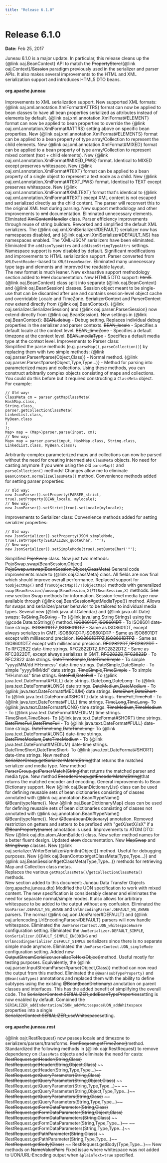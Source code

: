 ```yaml
---
title: "Release 6.1.0"
---
```


# Release 6.1.0

**Date:** Feb 25, 2017

Juneau 6.1.0 is a major update.
In particular, this release cleans up the \{@link oaj.BeanContext\} API to match
the ~~PropertyStore~~/\{@link oaj.Context\}/~~Session~~ paradigm
previously used in the serializer and parser APIs.
It also makes several improvements to the HTML and XML serialization support and introduces HTML5 DTO beans.
#### org.apache.juneau

Improvements to XML serialization support.
New supported XML formats:
\{@link oaj.xml.annotation.XmlFormat#ATTRS\} format can now be applied to bean classes to have all bean properties serialized
as attributes instead of elements by default.
\{@link oaj.xml.annotation.XmlFormat#ELEMENT\} format can now be applied to bean properties to override the \{@link oaj.xml.annotation.XmlFormat#ATTRS\}
setting above on specific bean properties.
New \{@link oaj.xml.annotation.XmlFormat#ELEMENTS\} format can be applied to a bean property of type array/Collection to represent the child elements.
New \{@link oaj.xml.annotation.XmlFormat#MIXED\} format can be applied to a bean property of type array/Collection to represent mixed content (text + child elements).
New \{@link oaj.xml.annotation.XmlFormat#MIXED_PWS\} format.  Identical to MIXED except preserves whitespace.
New \{@link oaj.xml.annotation.XmlFormat#TEXT\} format can be applied to a bean property of a single object to represent a text node as a child.
New \{@link oaj.xml.annotation.XmlFormat#TEXT_PWS\} format.  Identical to TEXT except preserves whitespace.
New \{@link oaj.xml.annotation.XmlFormat#XMLTEXT\} format that's identical to \{@link oaj.xml.annotation.XmlFormat#TEXT\} except 
XML content is not escaped and serialized directly as the child content.  The parser will reconvert this to the original XML text during parsing.
New support methodology and other improvements to ~~xml~~ documentation.
Eliminated unnecessary  elements.
Eliminated ~~XmlContentHandler~~ class.
Parser efficiency improvements through reuse of string builders.
Reworked and simplified the default XML serializers.  The \{@link oaj.xml.XmlSerializer#DEFAULT\} serializer now has namespaces disabled,
and \{@link oaj.xml.XmlSerializer#DEFAULT_NS\} has namespaces enabled.  The 'XML-JSON' serializers have been eliminated.
Eliminated the `addJsonTypeAttrs` and `addJsonStringTypeAttrs` settings.
Namespace support is now disabled by default.
Significant modifications and improvements to HTML serialization support.
Parser converted from `XMLEventReader`-based to `XMLStreamReader`.
Eliminated many unnecessary type tags and  elements and improved the readable layout.  
The new format is much leaner.
New exhaustive support methodology section added to ~~html~~ documentation.
New HTML5 DTO support:  ~~html5~~.
\{@link oaj.BeanContext\} class split into separate \{@link oaj.BeanContext\} and \{@link oaj.BeanSession\} classes.
Session object meant to be single-use that can be discarded after use and contains session-level object cache and overridable Locale and TimeZone.
~~SerializerContext~~ and ~~ParserContext~~
now extend directly from \{@link oaj.BeanContext\}.
\{@link oaj.serializer.SerializerSession\} and \{@link oaj.parser.ParserSession\}
now extend directly from \{@link oaj.BeanSession\}.
New settings in \{@link oaj.BeanContext\}:
~~BEAN_debug~~ - Debug setting.  Replaces individual debug properties in the serializer and parser contexts.
~~BEAN_locale~~ - Specifies a default locale at the context level.
~~BEAN_timeZone~~ - Specifies a default timezone at the context level.
~~BEAN_mediaType~~ - Specifies a default media type at the context level.
Improvements to Parser class:  
Simplified the parse methods (e.g. `parseMap()`, `parseCollection()`)
by replacing them with two simple methods: 
\{@link oaj.parser.Parser#parse(Object,Class)\} - Normal method.
\{@link oaj.parser.Parser#parse(Object,Type,Type...)\} - Method for parsing into parameterized maps and collections.
Using these methods, you can construct arbitrarily complex objects consisting of maps and collections.
You could do this before but it required constructing a `ClassMeta` object.  
For example:

```text
// Old way:
ClassMeta cm = parser.getMapClassMeta(
HashMap.class, 
String.class, 
parser.getCollectionClassMeta(
LinkedList.class, 
MyBean.class
)
);
Map> map = (Map>)parser.parse(input, cm);	
// New way:
Map> map = parser.parse(input, HashMap.class, String.class, LinkedList.class, MyBean.class);
```


Arbitrarily-complex parameterized maps and collections can now be parsed without the need for creating intermediate `ClassMeta` objects.
No need for casting anymore if you were using the old `parseMap()` and `parseCollection()` methods!
Changes allow me to eliminate `BeanContext.normalizeClassMeta()` method.
Convenience methods added for setting parser properties:

```text
// Old way:
new JsonParser().setProperty(PARSER_strict, true).setProperty(BEAN_locale, mylocale);
// New way:
new JsonParser().setStrict(true).setLocale(mylocale);
```


Improvements to Serializer class:
Convenience methods added for setting serializer properties:

```text
// Old way:
new JsonSerializer().setProperty(JSON_simpleMode, true).setProperty(SERIALIZER_quoteChar, '"');
// New way:
new JsonSerializer().setSimpleMode(true).setQuoteChar('"');
```


Simplified ~~PojoSwap~~ class.  Now just two methods:
~~PojoSwap.swap(BeanSession,Object)~~
~~PojoSwap.unswap(BeanSession,Object,ClassMeta)~~
General code improvements made to \{@link oaj.ClassMeta\} class.
All fields are now final which should improve overall performance.
Replaced support for `toObjectMap()` and `fromObjectMap()/T(ObjectMap)` methods with
generalized `swap(BeanSession)`/`unswap(BeanSession,X)`/`T(BeanSession,X)` methods.
See new section Swap methods for information.
Session-level media type now available through \{@link oaj.BeanSession#getMediaType()\} method.
Allows for swaps and serializer/parser behavior to be tailored to individual media types.
Several new \{@link java.util.Calendar\} and \{@link java.util.Date\} swaps:
~~ToString~~,~~ToString~~ - To \{@link java.lang.String Strings\} using the \{@code Date.toString()\} method.
~~ISO8601DT~~,~~ISO8601DT~~ - To ISO8601 date-time strings.
~~ISO8601DTZ~~,~~ISO8601DTZ~~ - Same as ISO8601DT, except always serializes in GMT.
~~ISO8601DTP~~,~~ISO8601DTP~~ - Same as ISO8601DT except with millisecond precision.
~~ISO8601DTPZ~~,~~ISO8601DTPZ~~ - Same as ISO8601DTZ except with millisecond precision.
~~RFC2822DT~~,~~RFC2822DT~~ - To RFC2822 date-time strings.
~~RFC2822DTZ~~,~~RFC2822DTZ~~ - Same as RFC2822DT, except always serializes in GMT.
~~RFC2822D~~,~~RFC2822D~~ - To RFC2822 date strings.
~~DateTimeSimple~~,~~DateTimeSimple~~ - To simple "yyyy/MM/dd HH:mm:ss" date-time strings.
~~DateSimple~~,~~DateSimple~~ - To simple "yyyy/MM/dd" date strings.
~~TimeSimple~~,~~TimeSimple~~ - To simple "HH:mm:ss" time strings.
~~DateFull~~,~~DateFull~~ - To \{@link java.text.DateFormat#FULL\} date strings.
~~DateLong~~,~~DateLong~~- To \{@link java.text.DateFormat#LONG\} date strings.
~~DateMedium~~,~~DateMedium~~ - To \{@link java.text.DateFormat#MEDIUM\} date strings.
~~DateShort~~,~~DateShort~~- To \{@link java.text.DateFormat#SHORT\} date strings.
~~TimeFull~~,~~TimeFull~~ - To \{@link java.text.DateFormat#FULL\} time strings.
~~TimeLong~~,~~TimeLong~~- To \{@link java.text.DateFormat#LONG\} time strings.
~~TimeMedium~~,~~TimeMedium~~ - To \{@link java.text.DateFormat#MEDIUM\} time strings.
~~TimeShort~~,~~TimeShort~~- To \{@link java.text.DateFormat#SHORT\} time strings.
~~DateTimeFull~~,~~DateTimeFull~~ - To \{@link java.text.DateFormat#FULL\} date-time strings.
~~DateTimeLong~~,~~DateTimeLong~~- To \{@link java.text.DateFormat#LONG\} date-time strings.
~~DateTimeMedium~~,~~DateTimeMedium~~ - To \{@link java.text.DateFormat#MEDIUM\} date-time strings.
~~DateTimeShort~~,~~DateTimeShort~~- To \{@link java.text.DateFormat#SHORT\} date-time strings.
New method ~~SerializerGroup.getSerializerMatch(String)~~that returns the matched serializer and media type.
New method ~~ParserGroup.getParserMatch(String)~~that returns the matched parser and media type.
New method ~~EncoderGroup.getEncoderMatch(String)~~that returns the matched encoder and encoding.
General improvements to Bean Dictionary support.
New \{@link oaj.BeanDictionaryList\} class can be used for defining reusable sets of bean dictionaries consisting
of classes annotated with \{@link oaj.annotation.Bean#typeName() @Bean(typeName)\}.
New \{@link oaj.BeanDictionaryMap\} class can be used for defining reusable sets of bean dictionaries consisting
of classes not annotated with \{@link oaj.annotation.Bean#typeName() @Bean(typeName)\}.
New ~~@Bean(beanDictionary)~~ annotation.
Removed restriction on getters and setters to be prefixed with "getX/setX/isX" if a ~~@BeanProperty(name)~~ annotation is used.
Improvements to ATOM DTO:
New \{@link oaj.dto.atom.AtomBuilder\} class.
New setter method names for a better fluent design.
Updated ~~atom~~ documentation.
New ~~MapSwap~~ and ~~StringSwap~~ classes.
New \{@link oaj.serializer.WriterSerializer#println(Object)\} method.  Useful for debugging purposes.
New \{@link oaj.BeanContext#getClassMeta(Type,Type...)\} and \{@link oaj.BeanSession#getClassMeta(Type,Type...)\}
methods for retrieving Map and Collection class metas.  
Replaces the various `getMapClassMeta()`/`getCollectionClassMeta()` methods.  
New section added to this document:	Juneau Data Transfer Objects (org.apache.juneau.dto)
Modified the UON specification to work with mixed content.
The new specification is considerably cleaner and eliminates the need for separate normal/simple modes.
It also allows for arbitrary whitespace to be added to the output without any confusion.
Eliminated the `UonParser.DEFAULT_WS_AWARE` and `UrlEncodingParser.DEFAULT_WS_AWARE` parsers.
The normal \{@link oaj.uon.UonParser#DEFAULT\} and \{@link oaj.urlencoding.UrlEncodingParser#DEFAULT\} parsers will now handle whitespace.
Eliminated the `UonParserContext.UON_whitespaceAware` configuration setting.
Eliminated the `UonSerializer.DEFAULT_SIMPLE`, `UonSerializer.DEFAULT_SIMPLE_ENCODING`
and `UrlEncodingSerializer.DEFAULT_SIMPLE`
serializers since there is no separate simple mode anymore.
Eliminated the `UonParserContext.UON_simpleMode` configuration setting.
Added new ~~OutputStreamSerializer.serializeToHex(Object)~~method. 
Useful mostly for testing purposes.
Equivalently, the \{@link oaj.parser.InputStreamParser#parse(Object,Class)\} method can now 
read the output from this method.
Eliminated the `@Bean(subTypeProperty)` and `@Bean(subTypes)` annotations
and replaced them with the ability to define subtypes using the existing ~~@Bean(beanDictionary)~~
annotation on parent classes and interfaces.
This has the added benefit of simplifying the overall code.
The ~~SerializerContext.SERIALIZER_addBeanTypeProperties~~setting is now enabled by default.
Combined the `SERIALIZER_addIndentation`/`JSON_addWhitespace`/`UON_addWhitespace`
properties into a single ~~SerializerContext.SERIALIZER_useWhitespace~~setting.
#### org.apache.juneau.rest

\{@link oajr.RestRequest\} now passes locale and timezone to serializers/parsers/transforms.
~~RestRequest.getTimeZone()~~method.
Standardized the following methods in \{@link oajr.RestRequest\} to remove dependency on `ClassMeta`
objects and eliminate the need for casts:
~~RestRequest.getHeader(String,Class)~~
~~RestRequest.getHeader(String,Object,Class)~~
~~ RestRequest.getHeader(String,Type,Type...)~~
~~RestRequest.getQueryParameter(String,Class)~~
~~RestRequest.getQueryParameter(String,Object,Class)~~
~~ RestRequest.getQueryParameter(String,Type,Type...)~~
~~ RestRequest.getQueryParameter(String,Object,Type,Type...)~~
~~RestRequest.getQueryParameters(String,Class)~~
~~ RestRequest.getQueryParameters(String,Type,Type...)~~
~~RestRequest.getFormDataParameter(String,Class)~~
~~RestRequest.getFormDataParameter(String,Object,Class)~~
~~RestRequest.getFormDataParameters(String,Class)~~
~~ RestRequest.getFormDataParameter(String,Type,Type...)~~
~~ RestRequest.getFormDataParameters(String,Type,Type...)~~
~~RestRequest.getPathParameter(String,Class)~~
~~ RestRequest.getPathParameter(String,Type,Type...)~~
~~RestRequest.getBody(Class)~~
~~ RestRequest.getBody(Type,Type...)~~
New methods on ~~NameValuePairs~~
Fixed issue where whitespace was not added to UON/URL-Encoding output when `&plainText=true` specified.
